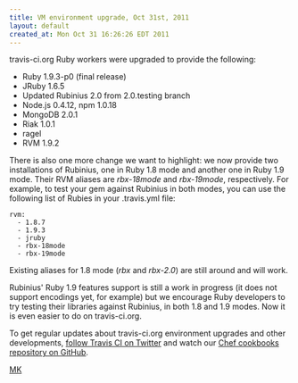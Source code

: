 ```yaml
---
title: VM environment upgrade, Oct 31st, 2011
layout: default
created_at: Mon Oct 31 16:26:26 EDT 2011
---
```


travis-ci.org Ruby workers were upgraded to provide the following:

 * Ruby 1.9.3-p0 (final release)
 * JRuby 1.6.5
 * Updated Rubinius 2.0 from 2.0.testing branch
 * Node.js 0.4.12, npm 1.0.18
 * MongoDB 2.0.1
 * Riak 1.0.1
 * ragel
 * RVM 1.9.2

There is also one more change we want to highlight: we now provide two installations of Rubinius, one in Ruby 1.8 mode
and another one in Ruby 1.9 mode. Their RVM aliases are *rbx-18mode* and *rbx-19mode*, respectively. For example, to test your gem
against Rubinius in both modes, you can use the following list of Rubies in your .travis.yml file:

    rvm:
      - 1.8.7
      - 1.9.3
      - jruby
      - rbx-18mode
      - rbx-19mode


Existing aliases for 1.8 mode (*rbx* and *rbx-2.0*) are still around and will work.

Rubinius' Ruby 1.9 features support is still a work in progress (it does not support encodings yet, for example) but
we encourage Ruby developers to try testing their libraries against Rubinius, in both 1.8 and 1.9 modes. Now it is even
easier to do on travis-ci.org.

To get regular updates about travis-ci.org environment upgrades and other developments, [follow Travis CI on Twitter](https://twitter.com/travisci)
and watch our [Chef cookbooks repository on GitHub](https://github.com/travis-ci/travis-cookbooks/tree/master/vagrant_base).


[MK](https://twitter.com/michaelklishin)
